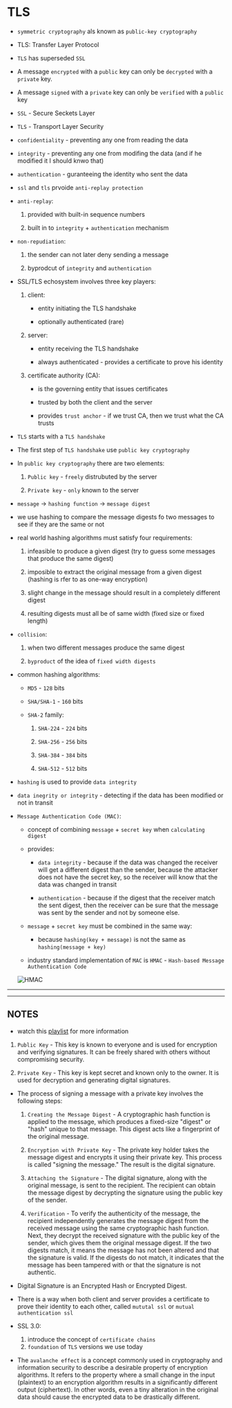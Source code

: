 # TLS

- `symmetric cryptography` als known as `public-key cryptography`

- TLS: Transfer Layer Protocol

- `TLS` has superseded `SSL`

- A message `encrypted` with a `public` key can only be `decrypted` with a `private` key.

- A message `signed` with a `private` key can only be `verified` with a `public` key

- `SSL` - Secure Seckets Layer

- `TLS` - Transport Layer Security

- `confidentiality` - preventing any one from reading the data

- `integrity` - preventing any one from modifing the data (and if he modified it I should knwo that)

- `authentication` - guranteeing the identity who sent the data

- `ssl` and `tls` prvoide `anti-replay protection`

- `anti-replay`:

  1. provided with built-in sequence numbers

  2. built in to `integrity` + `authentication` mechanism

- `non-repudiation`:

  1. the sender can not later deny sending a message

  2. byprodcut of `integrity` and `authentication`

- SSL/TLS echosystem involves three key players:

  1. client:

     - entity initiating the TLS handshake

     - optionally authenticated (rare)

  2. server:

     - entity receiving the TLS handshake

     - always authenticated - provides a certificate to prove his identity

  3. certificate authority (CA):

     - is the governing entity that issues certificates

     - trusted by both the client and the server

     - provides `trust anchor` - if we trust CA, then we trust what the CA trusts

- `TLS` starts with a `TLS handshake`

- The first step of `TLS handshake` use `public key cryptography`

- In `public key cryptography` there are two elements:

  1. `Public key` - `freely` distrubuted by the server

  2. `Private key` - `only` known to the server

- `message` -> `hashing function` -> `message digest`

- we use hashing to compare the message digests fo two messages to see if they are the same or not

- real world hashing algorithms must satisfy four requirements:
  1. infeasible to produce a given digest (try to guess some messages that produce the same digest)

  2. imposible to extract the original message from a given digest (hashing is rfer to as one-way encryption)

  3. slight change in the message should result in a completely different digest

  4. resulting digests must all be of same width (fixed size or fixed length)
- `collision`:

  1. when two different messages produce the same digest

  2. `byproduct` of the idea of `fixed width digests`

- common hashing algorithms:

  - `MD5` - `128` bits

  - `SHA/SHA-1` - `160` bits

  - `SHA-2` family:

    1. `SHA-224` - `224` bits

    2. `SHA-256` - `256` bits

    3. `SHA-384` - `384` bits

    4. `SHA-512` - `512` bits

- `hashing` is used to provide `data integrity`

- `data inegrity or integrity` - detecting if the data has been modified or not in transit

- `Message Authentication Code (MAC)`:

  - concept of combining `message` + `secret key` when `calculating digest`

  - provides:

    - `data integrity` - because if the data was changed the receiver will get a different digest than the sender, because the attacker does not have the secret key, so the receiver will know that the data was changed in transit

    - `authentication` - because if the digest that the receiver match the sent digest, then the receiver can be sure that the message was sent by the sender and not by someone else.

  - `message` + `secret key` must be combined in the same way:

    - because `hashing(key + message)` is not the same as `hashing(message + key)`

  - industry standard implementation of `MAC` is `HMAC` - `Hash-based Message Authentication Code`

  ![HMAC](./imgs/hash-and-mac.png)

---

---

## NOTES

- watch this [playlist](https://www.youtube.com/playlist?list=PLIFyRwBY_4bTwRX__Zn4-letrtpSj1mzY) for more information

1. `Public Key` - This key is known to everyone and is used for encryption and verifying signatures. It can be freely shared with others without compromising security.

2. `Private Key` - This key is kept secret and known only to the owner. It is used for decryption and generating digital signatures.

- The process of signing a message with a private key involves the following steps:

  1.  `Creating the Message Digest` - A cryptographic hash function is applied to the message, which produces a fixed-size "digest" or "hash" unique to that message. This digest acts like a fingerprint of the original message.

  2.  `Encryption with Private Key` - The private key holder takes the message digest and encrypts it using their private key. This process is called "signing the message." The result is the digital signature.

  3.  `Attaching the Signature` - The digital signature, along with the original message, is sent to the recipient. The recipient can obtain the message digest by decrypting the signature using the public key of the sender.

  4.  `Verification` - To verify the authenticity of the message, the recipient independently generates the message digest from the received message using the same cryptographic hash function. Next, they decrypt the received signature with the public key of the sender, which gives them the original message digest. If the two digests match, it means the message has not been altered and that the signature is valid. If the digests do not match, it indicates that the message has been tampered with or that the signature is not authentic.

- Digital Signature is an Encrypted Hash or Encrypted Digest.

- There is a way when both client and server provides a certificate to prove their identity to each other, called `mututal ssl` or `mutual authentication ssl`

- SSL 3.0:

  1.  introduce the concept of `certificate chains`
  2.  `foundation` of `TLS` versions we use today

- The `avalanche effect` is a concept commonly used in cryptography and information security to describe a desirable property of encryption algorithms. It refers to the property where a small change in the input (plaintext) to an encryption algorithm results in a significantly different output (ciphertext). In other words, even a tiny alteration in the original data should cause the encrypted data to be drastically different.
